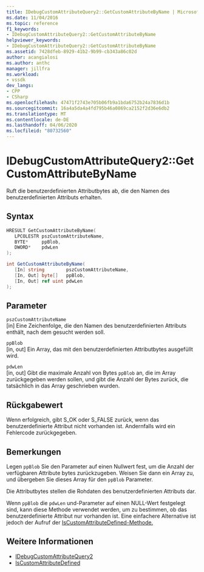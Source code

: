 ```yaml
---
title: IDebugCustomAttributeQuery2::GetCustomAttributeByName | Microsoft Docs
ms.date: 11/04/2016
ms.topic: reference
f1_keywords:
- IDebugCustomAttributeQuery2::GetCustomAttributeByName
helpviewer_keywords:
- IDebugCustomAttributeQuery2::GetCustomAttributeByName
ms.assetid: 7428dfeb-8929-41b2-9b99-cb343a86c02d
author: acangialosi
ms.author: anthc
manager: jillfra
ms.workload:
- vssdk
dev_langs:
- CPP
- CSharp
ms.openlocfilehash: 47471f2743e705b06fb9a1bda6752b24a7836d1b
ms.sourcegitcommit: 16a4a5da4a4fd795b46a0869ca2152f2d36e6db2
ms.translationtype: MT
ms.contentlocale: de-DE
ms.lasthandoff: 04/06/2020
ms.locfileid: "80732560"
---
```

# <a name="idebugcustomattributequery2getcustomattributebyname"></a>IDebugCustomAttributeQuery2::GetCustomAttributeByName
Ruft die benutzerdefinierten Attributbytes ab, die den Namen des benutzerdefinierten Attributs erhalten.

## <a name="syntax"></a>Syntax

```cpp
HRESULT GetCustomAttributeByName( 
   LPCOLESTR pszCustomAttributeName,
   BYTE*     ppBlob,
   DWORD*    pdwLen
);
```

```csharp
int GetCustomAttributeByName(
   [In] string        pszCustomAttributeName,
   [In, Out] byte[]   ppBlob,
   [In, Out] ref uint pdwLen
);
```

## <a name="parameters"></a>Parameter
`pszCustomAttributeName`\
[in] Eine Zeichenfolge, die den Namen des benutzerdefinierten Attributs enthält, nach dem gesucht werden soll.

`ppBlob`\
[in, out] Ein Array, das mit den benutzerdefinierten Attributbytes ausgefüllt wird.

`pdwLen`\
[in, out] Gibt die maximale Anzahl von Bytes `ppBlob` an, die im Array zurückgegeben werden sollen, und gibt die Anzahl der Bytes zurück, die tatsächlich in das Array geschrieben wurden.

## <a name="return-value"></a>Rückgabewert
 Wenn erfolgreich, gibt S_OK oder S_FALSE zurück, wenn das benutzerdefinierte Attribut nicht vorhanden ist. Andernfalls wird ein Fehlercode zurückgegeben.

## <a name="remarks"></a>Bemerkungen
 Legen `ppBlob` Sie den Parameter auf einen Nullwert fest, um die Anzahl der verfügbaren Attribute bytes zurückzugeben. Weisen Sie dann ein Array zu, und übergeben Sie dieses Array für den `ppBlob` Parameter.

 Die Attributbytes stellen die Rohdaten des benutzerdefinierten Attributs dar.

 Wenn `ppBlob` die `pdwLen` und-Parameter auf einen NULL-Wert festgelegt sind, kann diese Methode verwendet werden, um zu bestimmen, ob das benutzerdefinierte Attribut nur vorhanden ist. Eine einfachere Alternative ist jedoch der Aufruf der [IsCustomAttributeDefined-Methode.](../../../extensibility/debugger/reference/idebugcustomattributequery2-iscustomattributedefined.md)

## <a name="see-also"></a>Weitere Informationen
- [IDebugCustomAttributeQuery2](../../../extensibility/debugger/reference/idebugcustomattributequery2.md)
- [IsCustomAttributeDefined](../../../extensibility/debugger/reference/idebugcustomattributequery2-iscustomattributedefined.md)
